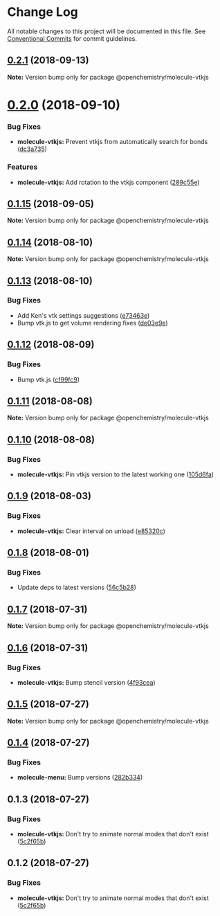 # Change Log

All notable changes to this project will be documented in this file.
See [Conventional Commits](https://conventionalcommits.org) for commit guidelines.

<a name="0.2.1"></a>
## [0.2.1](https://github.com/OpenChemistry/oc-web-components/compare/@openchemistry/molecule-vtkjs@0.2.0...@openchemistry/molecule-vtkjs@0.2.1) (2018-09-13)




**Note:** Version bump only for package @openchemistry/molecule-vtkjs

<a name="0.2.0"></a>
# [0.2.0](https://github.com/OpenChemistry/oc-web-components/compare/@openchemistry/molecule-vtkjs@0.1.15...@openchemistry/molecule-vtkjs@0.2.0) (2018-09-10)


### Bug Fixes

* **molecule-vtkjs:** Prevent vtkjs from automatically search for bonds ([dc3a735](https://github.com/OpenChemistry/oc-web-components/commit/dc3a735))


### Features

* **molecule-vtkjs:** Add rotation to the vtkjs component ([289c55e](https://github.com/OpenChemistry/oc-web-components/commit/289c55e))




<a name="0.1.15"></a>
## [0.1.15](https://github.com/OpenChemistry/oc-web-components/compare/@openchemistry/molecule-vtkjs@0.1.14...@openchemistry/molecule-vtkjs@0.1.15) (2018-09-05)




**Note:** Version bump only for package @openchemistry/molecule-vtkjs

<a name="0.1.14"></a>
## [0.1.14](https://github.com/OpenChemistry/oc-web-components/compare/@openchemistry/molecule-vtkjs@0.1.13...@openchemistry/molecule-vtkjs@0.1.14) (2018-08-10)




**Note:** Version bump only for package @openchemistry/molecule-vtkjs

<a name="0.1.13"></a>
## [0.1.13](https://github.com/OpenChemistry/oc-web-components/compare/@openchemistry/molecule-vtkjs@0.1.12...@openchemistry/molecule-vtkjs@0.1.13) (2018-08-10)


### Bug Fixes

* Add Ken's vtk settings suggestions ([e73463e](https://github.com/OpenChemistry/oc-web-components/commit/e73463e))
* Bump vtk.js to get volume rendering fixes ([de03e9e](https://github.com/OpenChemistry/oc-web-components/commit/de03e9e))




<a name="0.1.12"></a>
## [0.1.12](https://github.com/OpenChemistry/oc-web-components/compare/@openchemistry/molecule-vtkjs@0.1.11...@openchemistry/molecule-vtkjs@0.1.12) (2018-08-09)


### Bug Fixes

* Bump vtk.js ([cf99fc9](https://github.com/OpenChemistry/oc-web-components/commit/cf99fc9))




<a name="0.1.11"></a>
## [0.1.11](https://github.com/OpenChemistry/oc-web-components/compare/@openchemistry/molecule-vtkjs@0.1.10...@openchemistry/molecule-vtkjs@0.1.11) (2018-08-08)




**Note:** Version bump only for package @openchemistry/molecule-vtkjs

<a name="0.1.10"></a>
## [0.1.10](https://github.com/OpenChemistry/oc-web-components/compare/@openchemistry/molecule-vtkjs@0.1.9...@openchemistry/molecule-vtkjs@0.1.10) (2018-08-08)


### Bug Fixes

* **molecule-vtkjs:** Pin vtkjs version to the latest working one ([105d6fa](https://github.com/OpenChemistry/oc-web-components/commit/105d6fa))




<a name="0.1.9"></a>
## [0.1.9](https://github.com/OpenChemistry/oc-web-components/compare/@openchemistry/molecule-vtkjs@0.1.8...@openchemistry/molecule-vtkjs@0.1.9) (2018-08-03)


### Bug Fixes

* **molecule-vtkjs:** Clear interval on unload ([e85320c](https://github.com/OpenChemistry/oc-web-components/commit/e85320c))




<a name="0.1.8"></a>
## [0.1.8](https://github.com/OpenChemistry/oc-web-components/compare/@openchemistry/molecule-vtkjs@0.1.7...@openchemistry/molecule-vtkjs@0.1.8) (2018-08-01)


### Bug Fixes

* Update deps to latest versions ([56c5b28](https://github.com/OpenChemistry/oc-web-components/commit/56c5b28))




<a name="0.1.7"></a>
## [0.1.7](https://github.com/OpenChemistry/oc-web-components/compare/@openchemistry/molecule-vtkjs@0.1.6...@openchemistry/molecule-vtkjs@0.1.7) (2018-07-31)




**Note:** Version bump only for package @openchemistry/molecule-vtkjs

<a name="0.1.6"></a>
## [0.1.6](https://github.com/OpenChemistry/oc-web-components/compare/@openchemistry/molecule-vtkjs@0.1.5...@openchemistry/molecule-vtkjs@0.1.6) (2018-07-31)


### Bug Fixes

* **molecule-vtkjs:** Bump stencil version ([4f93cea](https://github.com/OpenChemistry/oc-web-components/commit/4f93cea))




<a name="0.1.5"></a>
## [0.1.5](https://github.com/OpenChemistry/oc-web-components/compare/@openchemistry/molecule-vtkjs@0.1.4...@openchemistry/molecule-vtkjs@0.1.5) (2018-07-27)




**Note:** Version bump only for package @openchemistry/molecule-vtkjs

<a name="0.1.4"></a>
## [0.1.4](https://github.com/OpenChemistry/oc-web-components/compare/@openchemistry/molecule-vtkjs@0.1.3...@openchemistry/molecule-vtkjs@0.1.4) (2018-07-27)


### Bug Fixes

* **molecule-menu:** Bump versions ([282b334](https://github.com/OpenChemistry/oc-web-components/commit/282b334))




<a name="0.1.3"></a>
## 0.1.3 (2018-07-27)


### Bug Fixes

* **molecule-vtkjs:** Don't try to animate normal modes that don't exist ([5c2f65b](https://github.com/OpenChemistry/oc-web-components/commit/5c2f65b))




<a name="0.1.2"></a>
## 0.1.2 (2018-07-27)


### Bug Fixes

* **molecule-vtkjs:** Don't try to animate normal modes that don't exist ([5c2f65b](https://github.com/OpenChemistry/oc-web-components/commit/5c2f65b))
